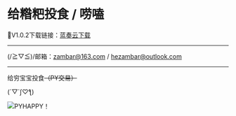 
# 给糌粑投食 / 唠嗑

🔗V1.0.2下载链接：[蓝奏云下载](https://www.lanzous.com/iasanja)

---

(/≧▽≦)/邮箱：[zambar@163.com](mailto:zambar@163.com) / [hezambar@outlook.com](mailto:zambar@163.com)

---

给穷宝宝投食~~（PY交易）~~

(´▽`ʃ♡ƪ)

![PYHAPPY！](https://hezebang.github.io/QQ%E5%9B%BE%E7%89%8720200329224621.png)
